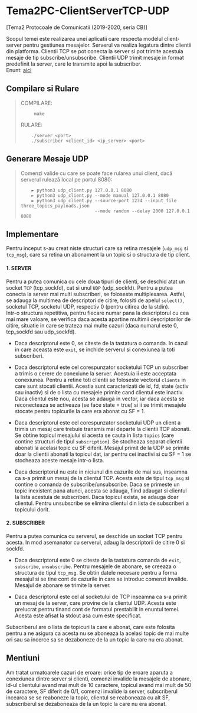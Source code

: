 # Tema2PC-ClientServerTCP-UDP
[Tema2 Protocoale de Comunicatii (2019-2020, seria CB)] 


Scopul temei este realizarea unei aplicatii care respecta modelul client-server
pentru gestiunea mesajelor. Serverul va realiza legatura dintre clientii din
platforma. Clientii TCP se pot conecta la server si pot trimite acestuia mesaje
de tip subscribe/unsubscribe. Clientii UDP trimit mesaje in format predefinit
la server, care le transmite apoi la subscriber. <br>
Enunt: [aici](https://acs.curs.pub.ro/2019/pluginfile.php/70988/mod_resource/content/1/Tema_2_Protocoale_2019_2020.pdf)

## Compilare si Rulare
> COMPILARE:
> ```shell
>      make
> ```
> RULARE:        
> ```shell 
>     ./server <port>
>     ./subscriber <client_id> <ip_server> <port>
> ```
                    
                    
## Generare Mesaje UDP
> Comenzi valide cu care se poate face rularea unui client, dacă serverul rulează local pe portul 8080:
> ```shell
>     ► python3 udp_client.py 127.0.0.1 8080
>     ► python3 udp_client.py --mode manual 127.0.0.1 8080
>     ► python3 udp_client.py --source-port 1234 --input_file three_topics_payloads.json
>                             --mode random --delay 2000 127.0.0.1 8080
> ```

## Implementare
Pentru inceput s-au creat niste structuri care sa retina mesajele (`udp_msg` si 
`tcp_msg`), care sa retina un abonament la un topic si o structura de tip client.


#### 1. SERVER

Pentru a putea comunica cu cele doua tipuri de clienti, se deschid atat 
un socket `TCP` (tcp_sockfd), cat si unul `UDP` (udp_sockfd). Pentru a putea conecta
la server mai multi subscriberi, se foloseste multiplexarea. Astfel, se adauga 
la multimea de descriptori de citire, folositi de apelul `select()`, socketul TCP, 
socketul UDP, respectiv 0 (pentru citirea de la stdin). <br>
Intr-o structura 
repetitiva, pentru fiecare numar pana la descriptorul cu cea mai mare valoare,
se verifica daca acesta apartine multimii descriptorilor de citire, situatie
in care se trateza mai multe cazuri (daca numarul este 0, tcp_sockfd sau udp_sockfd).

- Daca descriptorul este 0, se citeste de la tastatura o comanda. In cazul in care 
aceasta este `exit`, se inchide serverul si conexiunea la toti subscriberi.

- Daca descriptorul este cel corespunzator socketului TCP un subscriber a trimis
o cerere de conexiune la server. Acestuia ii este acceptata conexiunea. Pentru
a retine toti clientii se foloseste vectorul `clients` in care sunt stocati
clientii. Acestia sunt caracterizati de id, fd, state (activ sau inactiv) si de
o lista cu mesajele primite cand clientul este inactiv. Daca clientul este nou, 
acesta se adauga in vector, iar daca acesta se reconecteaza se activeaza 
(se face state = true) si ii se trimit mesajele stocate pentru topicurile la 
care era abonat cu SF = 1.

- Daca descriptorul este cel corespunzator socketului UDP un client a trimis un
mesaj care trebuie transmis mai departe la clientii TCP abonati. Se obtine
topicul mesajului si acesta se cauta in lista `topics` (care contine structuri de 
tipul `subscription`). Se stocheaza separat clientii abonati la acelasi topic cu 
SF diferit. Mesajul primit de la UDP se primite doar la clientii abonati la
topicul dat, iar pentru cei inactivi si cu SF = 1 se stocheaza aceste mesaje
intr-o lista.

- Daca descriptorul nu este in niciunul din cazurile de mai sus, inseamna ca
s-a primit un mesaj de la clientul TCP. Acesta este de tipul `tcp_msg` si 
contine o comanda de subscribe/unsubscribe. Daca se primeste un topic inexistent
pana atunci, acesta se adauga, fiind adaugat si clientul la lista acestuia de 
subscriberi. Daca topicul exista, se adauga doar clientul. Pentru unsubscribe 
se elimina clientul din lista de subscriberi a topicului dorit.


#### 2. SUBSCRIBER

Pentru a putea comunica cu serverul, se deschide un socket TCP pentru acesta.
In mod asemanator cu serverul, adaug la descriptorii de citire 0 si sockfd.

- Daca descriptorul este 0 se citeste de la tastatura comanda de `exit`, `subscribe`,
`unsubscribe`. Pentru mesajele de abonare, se creeaza o structura de tipul `tcp_msg`.
Se obtin datele necesare pentru a forma mesajul si se tine cont de cazurile in
care se introduc comenzi invalide. Mesajul de abonare se trimite la server.

- Daca descriptorul este cel al socketului de TCP inseamna ca s-a primit un
mesaj de la server, care provine de la clientul UDP. Acesta este prelucrat 
pentru tinand cont de formatul prestabilit in enuntul temei. Acesta este afisat
la stdout asa cum este specificat.

Subscriberul are o lista de topicuri la care e abonat, care este folosita pentru
a ne asigura ca acesta nu se aboneaza la acelasi topic de mai multe ori sau
sa incerce sa se dezaboneze de la un topic la care nu era abonat.

## Mentiuni

Am tratat urmatoarele cazuri de eroare: orice tip de eroare aparuta a conexiunea
dintre server si clienti, comenzi invalide la mesajele de abonare, id-ul clientului
avand mai mult de 10 caractere, topicul avand mai mult de 50 de caractere, SF diferit
de 0/1, comenzi invalide la server, subscriberul incearca se se reaboneze la topic,
clientul se reaboneaza cu alt SF, subscriberul se dezaboneaza de la un topic la care
nu era abonat.
